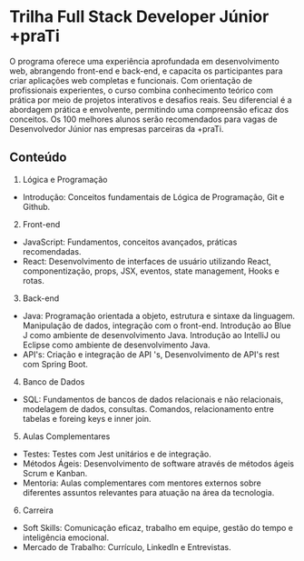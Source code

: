 # Trilha Full Stack Developer Júnior +praTi
O programa oferece uma experiência aprofundada em desenvolvimento web, abrangendo front-end e back-end, e capacita os participantes para criar aplicações web completas e funcionais. Com orientação de profissionais experientes, o curso combina conhecimento teórico com prática por meio de projetos interativos e desafios reais. Seu diferencial é a abordagem prática e envolvente, permitindo uma compreensão eficaz dos conceitos. Os 100 melhores alunos serão recomendados para vagas de Desenvolvedor Júnior nas empresas parceiras da +praTi.

## Conteúdo

1. Lógica e Programação
- Introdução: Conceitos fundamentais de Lógica de Programação, Git e Github.

2. Front-end
- JavaScript: Fundamentos, conceitos avançados, práticas recomendadas.
- React: Desenvolvimento de interfaces de usuário utilizando React, componentização, props, JSX, eventos, state management, Hooks e rotas.

3. Back-end
- Java: Programação orientada a objeto, estrutura e sintaxe da linguagem. Manipulação de dados, integração com o front-end. Introdução ao Blue J como ambiente de desenvolvimento Java. Introdução ao IntelliJ ou Eclipse como ambiente de desenvolvimento Java.
- API's: Criação e integração de API 's, Desenvolvimento de API's rest com Spring Boot.

4. Banco de Dados
- SQL: Fundamentos de bancos de dados relacionais e não relacionais, modelagem de dados, consultas. Comandos, relacionamento entre tabelas e foreing keys e inner join.

5. Aulas Complementares
- Testes: Testes com Jest unitários e de integração.
- Métodos Ágeis: Desenvolvimento de software através de métodos ágeis Scrum e Kanban.
- Mentoria: Aulas complementares com mentores externos sobre diferentes assuntos relevantes para atuação na área da tecnologia.

6. Carreira
- Soft Skills: Comunicação eficaz, trabalho em equipe, gestão do tempo e inteligência emocional.
- Mercado de Trabalho: Currículo, LinkedIn e Entrevistas.
